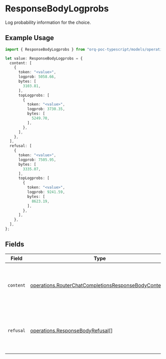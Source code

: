 # ResponseBodyLogprobs

Log probability information for the choice.

## Example Usage

```typescript
import { ResponseBodyLogprobs } from "orq-poc-typescript/models/operations";

let value: ResponseBodyLogprobs = {
  content: [
    {
      token: "<value>",
      logprob: 5058.66,
      bytes: [
        3103.81,
      ],
      topLogprobs: [
        {
          token: "<value>",
          logprob: 3730.35,
          bytes: [
            5249.70,
          ],
        },
      ],
    },
  ],
  refusal: [
    {
      token: "<value>",
      logprob: 7505.95,
      bytes: [
        3335.07,
      ],
      topLogprobs: [
        {
          token: "<value>",
          logprob: 9241.59,
          bytes: [
            8623.19,
          ],
        },
      ],
    },
  ],
};
```

## Fields

| Field                                                                                                                        | Type                                                                                                                         | Required                                                                                                                     | Description                                                                                                                  |
| ---------------------------------------------------------------------------------------------------------------------------- | ---------------------------------------------------------------------------------------------------------------------------- | ---------------------------------------------------------------------------------------------------------------------------- | ---------------------------------------------------------------------------------------------------------------------------- |
| `content`                                                                                                                    | [operations.RouterChatCompletionsResponseBodyContent](../../models/operations/routerchatcompletionsresponsebodycontent.md)[] | :heavy_check_mark:                                                                                                           | A list of message content tokens with log probability information.                                                           |
| `refusal`                                                                                                                    | [operations.ResponseBodyRefusal](../../models/operations/responsebodyrefusal.md)[]                                           | :heavy_check_mark:                                                                                                           | A list of message refusal tokens with log probability information.                                                           |